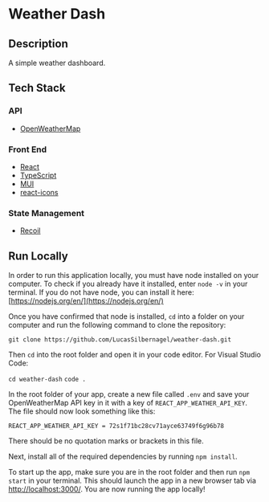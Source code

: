 # Weather Dash

## Description

A simple weather dashboard.

## Tech Stack

### API

- [OpenWeatherMap](https://openweathermap.org/api/)

### Front End

- [React](https://reactjs.org/)
- [TypeScript](https://www.typescriptlang.org/)
- [MUI](https://mui.com/)
- [react-icons](https://www.npmjs.com/package/react-icons)

### State Management

- [Recoil](https://recoiljs.org/)

## Run Locally

In order to run this application locally, you must have node installed on your computer. To check if you already have it installed, enter `node -v` in your terminal. If you do not have node, you can install it here: [https://nodejs.org/en/](https://nodejs.org/en/)

Once you have confirmed that node is installed, `cd` into a folder on your computer and run the following command to clone the repository:

`git clone https://github.com/LucasSilbernagel/weather-dash.git`

Then `cd` into the root folder and open it in your code editor. For Visual Studio Code:

`cd weather-dash`
`code .`

In the root folder of your app, create a new file called `.env` and save your OpenWeatherMap API key in it with a key of `REACT_APP_WEATHER_API_KEY`. The file should now look something like this:

`REACT_APP_WEATHER_API_KEY = 72s1f71bc28cv71ayce63749f6g96b78`

There should be no quotation marks or brackets in this file.

Next, install all of the required dependencies by running `npm install`.

To start up the app, make sure you are in the root folder and then run `npm start` in your terminal. This should launch the app in a new browser tab via [http://localhost:3000/](http://localhost:3000/). You are now running the app locally!
